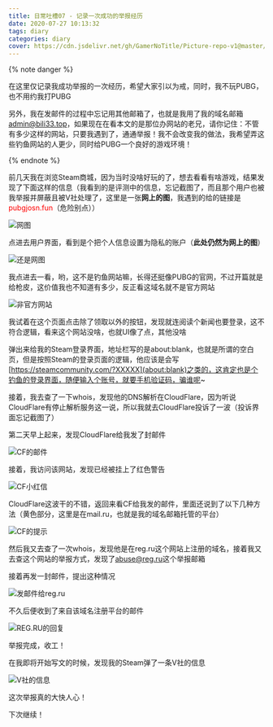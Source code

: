 ```yaml
---
title: 日常吐槽07 - 记录一次成功的举报经历
date: 2020-07-27 10:13:32
tags: diary
categories: diary
cover: https://cdn.jsdelivr.net/gh/GamerNoTitle/Picture-repo-v1@master/img/Diary7/cover.png
---
```


{% note danger %}

在这里仅记录我成功举报的一次经历，希望大家引以为戒，同时，我不玩PUBG，也不用约我打PUBG

另外，我在发邮件的过程中忘记用其他邮箱了，也就是我用了我的域名邮箱[admin@bili33.top](mailto:admin@bili33.top)，如果现在在看本文的是那位办网站的老兄，请你记住：不管有多少这样的网站，只要我遇到了，通通举报！我不会改变我的做法，我希望弄这些钓鱼网站的人更少，同时给PUBG一个良好的游戏环境！

{% endnote %}

前几天我在浏览Steam商城，因为当时没啥好玩的了，想去看看有啥游戏，结果发现了下面这样的信息（我看到的是评测中的信息，忘记截图了，而且那个用户也被我举报并屏蔽且被V社处理了，这里是一张**网上的图**，我遇到的给的链接是<font color=#FF0000>pubgjosn.fun</font>（危险别点））

![网图](https://cdn.jsdelivr.net/gh/GamerNoTitle/Picture-repo-v1@master/img/Diary7/Phishing-Message.png)

点进去用户界面，看到是个把个人信息设置为隐私的账户（**此处仍然为网上的图**）

![还是网图](https://cdn.jsdelivr.net/gh/GamerNoTitle/Picture-repo-v1@master/img/Diary7/userinfo.png)

我点进去一看，哟，这不是钓鱼网站嘛，长得还挺像PUBG的官网，不过开篇就是给枪皮，这价值我也不知道有多少，反正看这域名就不是官方网站

![非官方网站](https://cdn.jsdelivr.net/gh/GamerNoTitle/Picture-repo-v1@master/img/Diary7/Unofficial-website.png)

我试着在这个页面点击除了领取以外的按钮，发现就连阅读个新闻也要登录，这不符合逻辑，看来这个网站没啥，也就UI像了点，其他没啥

弹出来给我的Steam登录界面，地址栏写的是about:blank，也就是所谓的空白页，但是按照Steam的登录页面的逻辑，他应该是会写[https://steamcommunity.com/?XXXXX](about:blank)之类的，这肯定也是个钓鱼的登录界面，随便输入个账号，就要手机验证码，骗谁呢~

接着，我去查了一下whois，发现他的DNS解析在CloudFlare，因为听说CloudFlare有停止解析服务这一说，所以我就去CloudFlare投诉了一波（投诉界面忘记截图了）

第二天早上起来，发现CloudFlare给我发了封邮件

![CF的邮件](https://cdn.jsdelivr.net/gh/GamerNoTitle/Picture-repo-v1@master/img/Diary7/Response-of-Cloudflare.png)

接着，我访问该网站，发现已经被挂上了红色警告

![CF小红信](https://cdn.jsdelivr.net/gh/GamerNoTitle/Picture-repo-v1@master/img/Diary7/Unofficial-website-warning.png)

CloudFlare这波干的不错，返回来看CF给我发的邮件，里面还说到了以下几种方法（黄色部分，这里是在mail.ru，也就是我的域名邮箱托管的平台）

![CF的提示](https://cdn.jsdelivr.net/gh/GamerNoTitle/Picture-repo-v1@master/img/Diary7/tips-of-Cloudflare.png)

然后我又去查了一次whois，发现他是在reg.ru这个网站上注册的域名，接着我又去查这个网站的举报方式，发现了[abuse@reg.ru](mailto:abuse@reg.ru)这个举报邮箱

接着再发一封邮件，提出这种情况

![发邮件给reg.ru](https://cdn.jsdelivr.net/gh/GamerNoTitle/Picture-repo-v1@master/img/Diary7/mailto-reg-dot-ru.png)

不久后便收到了来自该域名注册平台的邮件

![REG.RU的回复](https://cdn.jsdelivr.net/gh/GamerNoTitle/Picture-repo-v1@master/img/Diary7/replyfrom-reg-dot-ru.png)

举报完成，收工！

在我即将开始写文的时候，发现我的Steam弹了一条V社的信息

![V社的信息](https://cdn.jsdelivr.net/gh/GamerNoTitle/Picture-repo-v1@master/img/Diary7/message-from-valve.png)

这次举报真的大快人心！

下次继续！